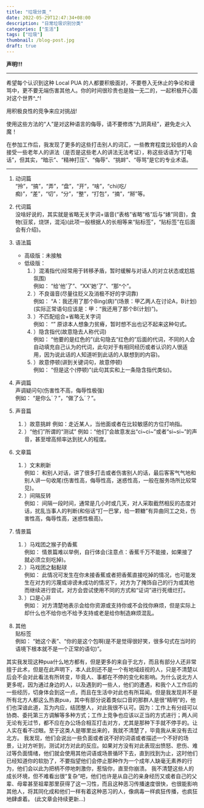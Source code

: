```yaml
---
title: "垃圾分类_"
date: 2022-05-29T12:47:34+08:00
description: "日常垃圾识别分类"
categories: ["生活"]
tags: ["垃圾"]
thumbnail: /blog-post.jpg
draft: true
---
```


**声明!!!**

---
希望每个认识到这种 Local PUA 的人都要积极面对，不要卷入无休止的争论和谩骂中，更不要无端伤害其他人。你的时间很珍贵也是独一无二的，一起积极开心面对这个世界^_^!

用积极良性的竞争来应对挑战!

使用这些方法的“人”是对这种语言的侮辱，请不要修炼“九阴真经”，避免走火入魔！

在参加工作后，我发现了更多的这些打击别人的词汇，一些教育程度比较低的人会接受一些老年人的讲法（是否是这些老人的讲法无法考证），称这些话语为“打电话”，但其实，“暗示”、“精神打压”、“侮辱”、“挑衅”、“辱骂”是它的专业术语。

---

1. 动词篇  
  “拎”，“搞”，“弄”，“盘”，“开”，“啥”，“chi(吃/痴)”，“差”，“切”，“分”，“整”，“打包”，“摘”，“掰”等。

1. 代词篇  
  没啥好说的，其实就是省略无关字词+谐音(“表格”省略“格”后与“婊”同音)，食物(豆浆，烧饼，混沌)(此项一般根据人的长相等来“贴标签”，“贴标签”在后面会有介绍)。

1. 语法篇  
    - 高级版：未接触  
    - 低级版：  
      1. ）混淆指代(经常用于转移矛盾，暂时缓解与对话人的对立状态或尬尴氛围)  
      例如： “给'他'了”、“XX'她'了”、“那^个”。
      1. ）不良谐音(尽量往贬义及消极不好的字词靠)  
      例如： “A：我还用了那个Bing(病)”(场景：甲乙两人在讨论A，B计划)(实际正常语句应该是：甲：“我还用了那个B(计划)”)。
      1. ）不匹配组合+省略无关字词  
      例如： “” 原谅本人想象力贫瘠，暂时想不出也记不起来这种句式。
      1. ）隐含指代(故意隐去人称代词)  
      例如： “他要的是红色的”(此句隐去“红色的”后面的代词，不同的人会自动填充自己认为的代词，此句对于有相同经历或者认识的人很适用，因为说此话的人知道听到此话的人联想到的内容)。
      1. ）故意停顿(讲到关键词句，故意停顿)  
      例如： “但是这个(停顿)”(此句其实和上一条隐含指代类似)。

1. 声调篇  
  声调疑问句(伤害性不高，侮辱性极强)  
  例如： “是你么´？”，“做了么´？”。

1. 声音篇  
    1. ）故意挑衅
    例如：走近某人，当他面或者在比较敏感的方位打响指。
    2. ）“他们”所谓的“测试”
    例如：“他们”会故意发出“ci~ci~”或者“si~si~”的声音，甚至增高频率达到扰人的程度。

1. 文章篇  
    1. ）文末刷新  
    例如： 和别人对话，讲了很多打击或者伤害别人的话，最后客客气气地和别人讲一句收尾(伤害性高，侮辱性高，迷惑性高，一般在服务场所比较常见)。
    1. ）间隔反转  
    例如： 间隔一段时间，通常是几小时或几天，对人采取截然相反的态度对话，扰乱当事人的判断(和俗话“打一巴掌，给一颗糖”有异曲同工之处，伤害性高，侮辱性高，迷惑性极高)。

1. 情景篇  
    1. ）马戏团之猴子扔香蕉  
    例如： 情景篇难以举例，自行体会(注意点：香蕉千万不能接，如果接了就必须立刻吃掉)。
    1. ）马戏团之黏黏球  
    例如： 此情况可发生在你未接香蕉或者把香蕉直接吃掉的情况，也可能发生在对方的污蔑或诽谤未成功的情况下，对方为了掩饰自己的行为或其他而继续进行尝试，对方会尝试使用不同的方式和“证词”进行死缠烂打。
    1. ）口是心非  
    例如： 对方清楚地表示会给你资源或支持你或不会找你麻烦，但是实际上却什么也不给你也不给予支持或老是给你制造麻烦混乱。

1. 其他  
  贴标签  
  例如： “她这个表”、“你的是这个包啊(是不是觉得很好笑，很多句式在当时的语境下根本就不是一个正常的语句)”。

其实我发现这种pua什么地方都有，但是更多的来自于北方，而且有部分人还非常擅于此术，但是在此声明下，本人此刻还不是一个有地域歧视的人，只是不清楚以后会不会对此看法有所转变，毕竟人、事都在不停的变化和影响。为什么说北方人更多呢，因为通过身边的人，以及遇到的一些人，他们的遭遇，和我个人工作后的一些经历，切身体会到这一点，而且在生活中对此也有所耳闻。但是我发现并不是所有北方人都这么热衷pua，其中有部分说着类似口音的那群人是很“精明”的，他们也深谙此道，互为内应，结团整人，对此我很不认可。因为：工作上有分歧可以协商、委托第三方调解等多种方式；工作上竞争也应该以正当的方式进行；两人间无论有无过节，都不应在办公场合相互打击对方，尤其是那种下手就不停手的。让人实在看不过眼。至于这类人是哪里出来的，我就不清楚了，毕竟我从来没有去过北方。
我发现，他们会说出一些负面或者说不好的词语或者描述一个不好的场景，让对方听到，测试对方对此的反应。如果对方没有对此表现出愤怒、悲伤、难过等负面情绪，他们就会使用其他词语或场景循环下去，直到找到为止，这时他们已经知道你的软肋了，不要指望他们会停止那种作为一个成年人缺毫无素养的行为，他们会以此为把柄不停地刺激你，惹恼你，直至你崩溃。
我不清楚这些人的成长环境，但不难看出很“复杂”吧，他们也许是从自己的亲身经历又或者自己的父辈、母辈甚至祖辈那里获得了这一习性，而且这种恶习传播速度很快，也很能影响其他人，将其同化成和他们一样有着这种恶习的人，像病毒一样疯狂传播，也疯狂地肆虐着。
(此文章会持续更新...)
